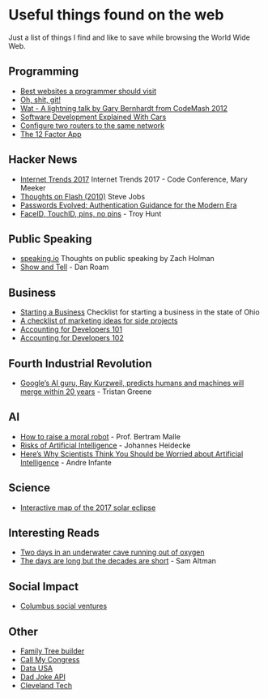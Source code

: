 # Useful things found on the web
Just a list of things I find and like to save while browsing the World Wide Web.

## Programming
  * [Best websites a programmer should visit](https://github.com/sdmg15/Best-websites-a-programmer-should-visit)
  * [Oh, shit, git!](http://ohshitgit.com/)
  * [Wat - A lightning talk by Gary Bernhardt from CodeMash 2012](https://www.destroyallsoftware.com/talks/wat)
  * [Software Development Explained With Cars](https://toggl.com/developer-methods-infographic)
  * [Configure two routers to the same network](https://support.bluesound.com/hc/en-us/articles/204524383-Can-I-connect-two-routers-to-the-same-network-with-the-same-network-name-)
  * [The 12 Factor App](https://12factor.net)
  
## Hacker News
  * [Internet Trends 2017](http://www.kpcb.com/internet-trends) Internet Trends 2017 - Code Conference, Mary Meeker
  * [Thoughts on Flash (2010)](https://www.apple.com/hotnews/thoughts-on-flash/) Steve Jobs
  * [Passwords Evolved: Authentication Guidance for the Modern Era](https://www.troyhunt.com/passwords-evolved-authentication-guidance-for-the-modern-era/)
  * [FaceID, TouchID, pins, no pins](https://www.troyhunt.com/face-id-touch-id-pins-no-id-and-pragmatic-security/) - Troy Hunt
  
## Public Speaking
  * [speaking.io](http://speaking.io/) Thoughts on public speaking by Zach Holman
  * [Show and Tell](https://www.youtube.com/watch?v=1o5gUxV3pG0) - Dan Roam
  
## Business
 * [Starting a Business](https://www.sos.state.oh.us/SOS/Businesses/BusinessInformation/starting.aspx) Checklist for starting a business in the state of Ohio
 * [A checklist of marketing ideas for side projects](https://www.sideprojectchecklist.com/marketing-checklist/) 
 * [Accounting for Developers 101](https://docs.google.com/document/d/1HDLRa6vKpclO1JtxbGB5NeAYWf8cf1UMGy22o8OZZq4/preview)
 * [Accounting for Developers 102](https://docs.google.com/document/d/1qhtirHUzPu7Od7yX3A4kA424tjFCv5Kbi42xj49tKlw/edit)

## Fourth Industrial Revolution
 * [Google’s AI guru, Ray Kurzweil, predicts humans and machines will merge within 20 years](https://thenextweb.com/artificial-intelligence/2017/11/10/googles-ai-guru-predicts-humans-and-machines-will-merge-within-20-years/) - Tristan Greene

## AI
 * [How to raise a moral robot](https://news.brown.edu/articles/2015/04/malle) - Prof. Bertram Malle
 * [Risks of Artificial Intelligence](https://thinkingwires.com/posts/2017-07-05-risks.html) - Johannes Heidecke
 * [Here’s Why Scientists Think You Should be Worried about Artificial Intelligence](http://www.makeuseof.com/tag/heres-scientists-think-worried-artificial-intelligence/) - Andre Infante

## Science 
 * [Interactive map of the 2017 solar eclipse](https://eclipse2017.nasa.gov/sites/default/files/interactive_map/index.html)

## Interesting Reads
 * [Two days in an underwater cave running out of oxygen](http://www.bbc.com/news/magazine-40558067)
 * [The days are long but the decades are short](http://blog.samaltman.com/the-days-are-long-but-the-decades-are-short) - Sam Altman
 
## Social Impact
 * [Columbus social ventures](http://socialventurescbus.com/marketplace/)
 
## Other
 * [Family Tree builder](https://www.plantafamilytree.com/)
 * [Call My Congress](https://www.callmycongress.com/)
 * [Data USA](https://datausa.io/)
 * [Dad Joke API](https://icanhazdadjoke.com/api )
 * [Cleveland Tech](https://github.com/mrfright/cleveland-tech)

